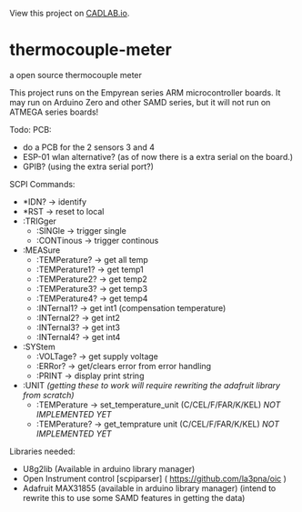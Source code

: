View this project on [CADLAB.io](https://cadlab.io/project/1066). 

# thermocouple-meter
a open source thermocouple meter

This project runs on the Empyrean series ARM microcontroller boards. It may run on Arduino Zero and other SAMD series, but it will not run on ATMEGA series boards!


Todo:
PCB:
* do a PCB for the 2 sensors 3 and 4
* ESP-01 wlan alternative? (as of now there is a extra serial on the board.)
* GPIB? (using the extra serial port?)


SCPI Commands:
   *  *IDN?                  -> identify
   *  *RST                   -> reset to local
   *  :TRIGger
       *    :SINGle          -> trigger single
       *    :CONTinous       -> trigger continous
   *  :MEASure
       *    :TEMPerature?    -> get all temp
       *    :TEMPerature1?   -> get temp1
       *    :TEMPerature2?   -> get temp2
       *    :TEMPerature3?   -> get temp3
       *    :TEMPerature4?   -> get temp4
       *    :INTernal1?      -> get int1 (compensation temperature)
       *    :INTernal2?      -> get int2
       *    :INTernal3?      -> get int3
       *    :INTernal4?      -> get int4
   *  :SYStem
       *    :VOLTage?        -> get supply voltage
       *    :ERRor?          -> get/clears error from error handling
       *    :PRINT           -> display print string
   *  :UNIT *(getting these to work will require rewriting the adafruit library from scratch)*
       *    :TEMPerature     -> set_temperature_unit (C/CEL/F/FAR/K/KEL) *NOT IMPLEMENTED YET* 
       *    :TEMPerature?    -> get_temprature unit (C/CEL/F/FAR/K/KEL) *NOT IMPLEMENTED YET*
       
 Libraries needed: 
   - U8g2lib (Available in arduino library manager)
   - Open Instrument control [scpiparser] ( https://github.com/la3pna/oic )
   - Adafruit MAX31855 (available in arduino library manager) (intend to rewrite this to use some SAMD features in getting the data) 
